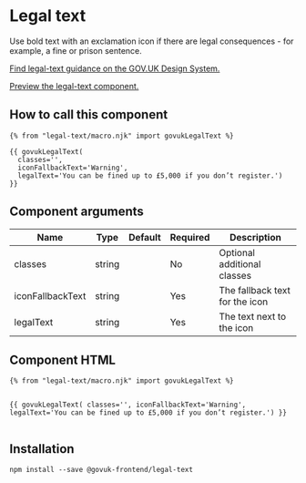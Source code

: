 


<h1 class="govuk-u-heading-36">
Legal text
</h1>

<p class="govuk-u-core-24">
  Use bold text with an exclamation icon if there are legal consequences - for example, a fine or prison sentence.
</p>

<p class="govuk-u-copy-19">
  <a href="http://www.linktodesignsystem.com/legal-text">Find legal-text guidance on the GOV.UK Design System.</a>
</p>


<p class="govuk-u-copy-19">
<a href="http://govuk-frontend-review.herokuapp.com/components/legal-text/preview">Preview the legal-text component.
</a>
</p>

  <h2 class="govuk-u-heading-24">How to call this component</h2>

  <pre><code>{% from &quot;legal-text/macro.njk&quot; import govukLegalText %}

{{ govukLegalText(
  classes=&#39;&#39;,
  iconFallbackText=&#39;Warning&#39;,
  legalText=&#39;You can be fined up to £5,000 if you don’t register.&#39;)
}}
</code></pre>

<h2 class="govuk-u-heading-24">Component arguments</h2>

<div>

<!-- TODO: Use the table macro here and pass it component argument data -->
| Name              | Type    | Default | Required  | Description
|---                |---      |---      |---        |---
| classes           | string  |         | No        | Optional additional classes
| iconFallbackText  | string  |         | Yes       | The fallback text for the icon
| legalText         | string  |         | Yes       | The text next to the icon

</div>

<h2 class="govuk-u-heading-24">Component HTML</h2>
<pre><code>{% from &quot;legal-text/macro.njk&quot; import govukLegalText %}

{{ govukLegalText(
  classes=&#39;&#39;,
  iconFallbackText=&#39;Warning&#39;,
  legalText=&#39;You can be fined up to £5,000 if you don’t register.&#39;)
}}
</code></pre>

<h2 class="govuk-u-heading-24">Installation</h2>
<pre><code>npm install --save @govuk-frontend/legal-text</code></pre>

